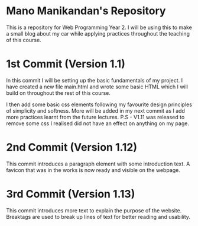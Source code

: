 # Mano Manikandan's Repository

This is a repository for Web Programming Year 2. I will be using this to make a small blog about my car while applying practices throughout the teaching of this course.

# 1st Commit (Version 1.1)

In this commit I will be setting up the basic fundamentals of my project. I have created a new file main.html and wrote some basic HTML which I will build on throughout the rest of this course.

I then add some basic css elements following my favourite design principles of simplicity and softness. More will be added in my next commit as I add more practices learnt from the future lectures.
P.S - V1.11 was released to remove some css I realised did not have an effect on anything on my page.

# 2nd Commit (Version 1.12)

This commit introduces a paragraph element with some introduction text. A favicon that was in the works is now ready and visible on the webpage.

# 3rd Commit (Version 1.13)

This commit introduces more text to explain the purpose of the website. Breaktags are used to break up lines of text for better reading and usability.

